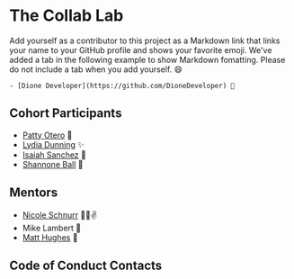 # The Collab Lab

Add yourself as a contributor to this project as a Markdown link that links your name to your GitHub profile and shows your favorite emoji. We've added a tab in the following example to show Markdown fomatting. Please do not include a tab when you add yourself. 😄

    - [Dione Developer](https://github.com/DioneDeveloper) 💅

## Cohort Participants

- [Patty Otero](https://github.com/patty-rose) 🥳
- [Lydia Dunning](https://github.com/lydiadunning) ✨
- [Isaiah Sanchez](https://github.com/isaiahasanchez) 🤠
- [Shannone Ball](https://github.com/shannonerhea) 🥳

## Mentors

- [Nicole Schnurr](https://github.com/DwightTheShark) 🐾😎✌️
- Mike Lambert 🎉
- [Matt Hughes](https://github.com/mjhcodes) 🌲

## Code of Conduct Contacts
